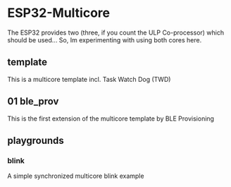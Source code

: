 # ESP32-Multicore
The ESP32 provides two (three, if you count the ULP Co-processor) which should be used... So, Im experimenting with using both cores here.
## template
This is a multicore template incl. Task Watch Dog (TWD)
## 01 ble_prov
This is the first extension of the multicore template by BLE Provisioning
## playgrounds
### blink
A simple synchronized multicore blink example
